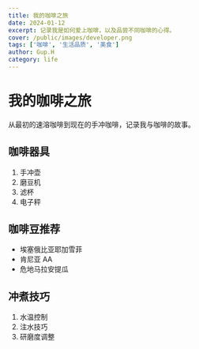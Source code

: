 ```yaml
---
title: 我的咖啡之旅
date: 2024-01-12
excerpt: 记录我是如何爱上咖啡，以及品尝不同咖啡的心得。
cover: /public/images/developer.png
tags: ['咖啡', '生活品质', '美食']
author: Gup.H
category: life
---
```


# 我的咖啡之旅

从最初的速溶咖啡到现在的手冲咖啡，记录我与咖啡的故事。

## 咖啡器具

1. 手冲壶
2. 磨豆机
3. 滤杯
4. 电子秤

## 咖啡豆推荐

- 埃塞俄比亚耶加雪菲
- 肯尼亚 AA
- 危地马拉安提瓜

## 冲煮技巧

1. 水温控制
2. 注水技巧
3. 研磨度调整 